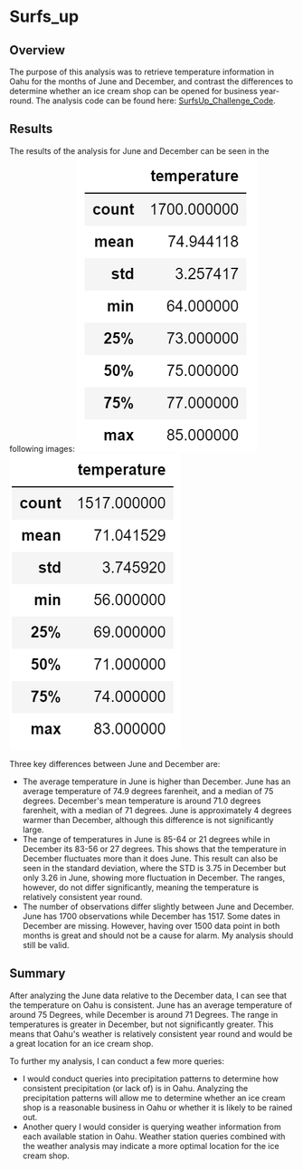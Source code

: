 # Surfs_up

## Overview 

The purpose of this analysis was to retrieve temperature information in Oahu for the months of June and December, and contrast the differences to determine whether an ice cream shop can be opened for business year-round. The analysis code can be found here: [SurfsUp_Challenge_Code](https://github.com/fadlnabbouh/surfs_up/blob/main/SurfsUp_Challenge.ipynb).

## Results 

The results of the analysis for June and December can be seen in the following images: 
![june_statistics](https://github.com/fadlnabbouh/surfs_up/blob/main/Resources/june_statistics.png)
![december_statistics](https://github.com/fadlnabbouh/surfs_up/blob/main/Resources/december_statistics.png)

Three key differences between June and December are: 
- The average temperature in June is higher than December. June has an average temperature of 74.9 degrees farenheit, and a median of 75 degrees. December's mean temperature is around 71.0 degrees farenheit, with a median of 71 degrees. June is approximately 4 degrees warmer than December, although this difference is not significantly large.
- The range of temperatures in June is 85-64 or 21 degrees while in December its 83-56 or 27 degrees. This shows that the temperature in December fluctuates more than it does June. This result can also be seen in the standard deviation, where the STD is 3.75 in December but only 3.26 in June, showing more fluctuation in December. The ranges, however, do not differ significantly, meaning the temperature is relatively consistent year round.
- The number of observations differ slightly between June and December. June has 1700 observations while December has 1517. Some dates in December are missing. However, having over 1500 data point in both months is great and should not be a cause for alarm. My analysis should still be valid.

## Summary 

After analyzing the June data relative to the December data, I can see that the temperature on Oahu is consistent. June has an average temperature of around 75 Degrees, while December is around 71 Degrees. The range in temperatures is greater in December, but not significantly greater. This means that Oahu's weather is relatively consistent year round and would be a great location for an ice cream shop. 

To further my analysis, I can conduct a few more queries: 
- I would conduct queries into precipitation patterns to determine how consistent precipitation (or lack of) is in Oahu. Analyzing the precipitation patterns will allow me to determine whether an ice cream shop is a reasonable business in Oahu or whether it is likely to be rained out. 
- Another query I would consider is querying weather information from each available station in Oahu. Weather station queries combined with the weather analysis may indicate a more optimal location for the ice cream shop. 
